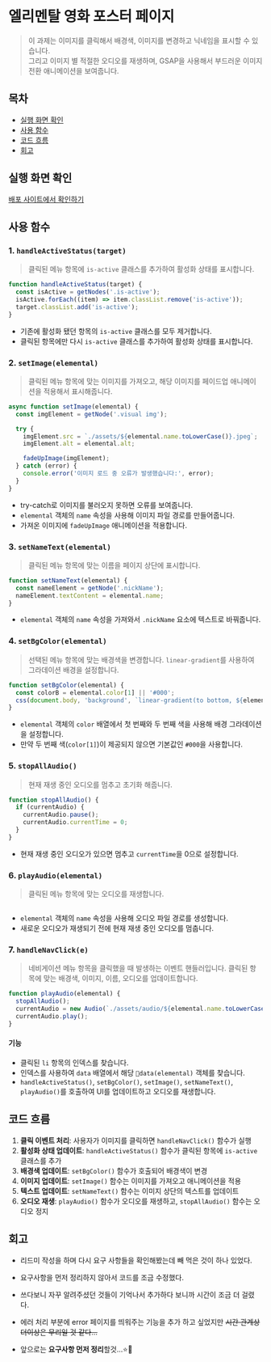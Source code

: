 # 엘리멘탈 영화 포스터 페이지

> 이 과제는 이미지를 클릭해서 배경색, 이미지를 변경하고 닉네임을 표시할 수 있습니다. <br/>
 그리고 이미지 별 적절한 오디오를 재생하며, GSAP을 사용해서 부드러운 이미지 전환 애니메이션을 보여줍니다.

## 목차
- [실행 화면 확인](#실행-화면-확인)
- [사용 함수](#사용-함수)
- [코드 흐름](#코드-흐름)
- [회고](#회고)

## 실행 화면 확인
[배포 사이트에서 확인하기](https://sungwoo00.github.io/js-homework/mission2/client/index.html)

## 사용 함수

### 1. `handleActiveStatus(target)`
> 클릭된 메뉴 항목에 `is-active` 클래스를 추가하여 활성화 상태를 표시합니다.

``` javascript 
function handleActiveStatus(target) {
  const isActive = getNodes('.is-active');
  isActive.forEach((item) => item.classList.remove('is-active'));
  target.classList.add('is-active');
}
```
- 기존에 활성화 됐던 항목의 `is-active` 클래스를 모두 제거합니다.
- 클릭된 항목에만 다시 `is-active` 클래스를 추가하여 활성화 상태를 표시합니다.

### 2. `setImage(elemental)`
> 클릭된 메뉴 항목에 맞는 이미지를 가져오고, 해당 이미지를 페이드업 애니메이션을 적용해서 표시해줍니다.

``` javascript
async function setImage(elemental) {
  const imgElement = getNode('.visual img');

  try {
    imgElement.src = `./assets/${elemental.name.toLowerCase()}.jpeg`;
    imgElement.alt = elemental.alt;

    fadeUpImage(imgElement);
  } catch (error) {
    console.error('이미지 로드 중 오류가 발생했습니다:', error);
  }
}

```
- try-catch로 이미지를 불러오지 못하면 오류를 보여줍니다.
- `elemental` 객체의 `name` 속성을 사용해 이미지 파일 경로를 만들어줍니다.
- 가져온 이미지에 `fadeUpImage` 애니메이션을 적용합니다.

### 3. `setNameText(elemental)`
> 클릭된 메뉴 항목에 맞는 이름을 페이지 상단에 표시합니다.

``` javascript 
function setNameText(elemental) {
  const nameElement = getNode('.nickName');
  nameElement.textContent = elemental.name;
}
```
- `elemental` 객체의 `name` 속성을 가져와서 `.nickName` 요소에 텍스트로 바꿔줍니다.

### 4. `setBgColor(elemental)`
> 선택된 메뉴 항목에 맞는 배경색을 변경합니다. `linear-gradient`를 사용하여 그라데이션 배경을 설정합니다.

``` javascript 
function setBgColor(elemental) {
  const colorB = elemental.color[1] || '#000';
  css(document.body, 'background', `linear-gradient(to bottom, ${elemental.color[0]}, ${colorB})`);
}
```
- `elemental` 객체의 `color` 배열에서 첫 번째와 두 번째 색을 사용해 배경 그라데이션을 설정합니다.
- 만약 두 번째 색(`color[1]`)이 제공되지 않으면 기본값인 `#000`을 사용합니다.

### 5. `stopAllAudio()`
> 현재 재생 중인 오디오를 멈추고 초기화 해줍니다.

``` javascript 
function stopAllAudio() {
  if (currentAudio) {
    currentAudio.pause();
    currentAudio.currentTime = 0;
  }
}
```
- 현재 재생 중인 오디오가 있으면 멈추고 `currentTime`을 0으로 설정합니다.

### 6. `playAudio(elemental)`
> 클릭된 메뉴 항목에 맞는 오디오를 재생합니다.
``` javascript 

```
- `elemental` 객체의 `name` 속성을 사용해 오디오 파일 경로를 생성합니다.
- 새로운 오디오가 재생되기 전에 현재 재생 중인 오디오를 멈춥니다.

### 7. `handleNavClick(e)`
> 네비게이션 메뉴 항목을 클릭했을 때 발생하는 이벤트 핸들러입니다. 클릭된 항목에 맞는 배경색, 이미지, 이름, 오디오를 업데이트합니다.
``` javascript
function playAudio(elemental) {
  stopAllAudio();
  currentAudio = new Audio(`./assets/audio/${elemental.name.toLowerCase()}.m4a`);
  currentAudio.play();
}
```
#### 기능
- 클릭된 `li` 항목의 인덱스를 찾습니다.
- 인덱스를 사용하여 `data` 배열에서 해당 `data(elemental)` 객체를 찾습니다.
- `handleActiveStatus()`, `setBgColor()`, `setImage()`, `setNameText()`, `playAudio()`를 호출하여 UI를 업데이트하고 오디오를 재생합니다.

## 코드 흐름

1. **클릭 이벤트 처리**: 사용자가 이미지를 클릭하면 `handleNavClick()` 함수가 실행
2. **활성화 상태 업데이트**: `handleActiveStatus()` 함수가 클릭된 항목에 `is-active` 클래스를 추가
3. **배경색 업데이트**: `setBgColor()` 함수가 호출되어 배경색이 변경
4. **이미지 업데이트**: `setImage()` 함수는 이미지를 가져오고 애니메이션을 적용
5. **텍스트 업데이트**: `setNameText()` 함수는 이미지 상단의 텍스트를 업데이트
6. **오디오 재생**: `playAudio()` 함수가 오디오를 재생하고, `stopAllAudio()` 함수는 오디오 정지


## 회고
- 리드미 작성을 하며 다시 요구 사항들을 확인해봤는데 빼 먹은 것이 하나 있었다.
- 요구사항을 먼저 정리하지 않아서 코드를 조금 수정했다.
- 쓰다보니 자꾸 알려주셨던 것들이 기억나서 추가하다 보니까 시간이 조금 더 걸렸다.
- 에러 처리 부분에 error 페이지를 띄워주는 기능을 추가 하고 싶었지만 ~~시간 관계상 더이상은 무리일 것 같다...~~

- 앞으로는 **요구사항 먼저 정리**할것...⭐️💫




